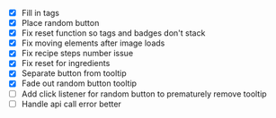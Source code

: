 - [x] Fill in tags
- [x] Place random button
- [x] Fix reset function so tags and badges don't stack
- [x] Fix moving elements after image loads
- [x] Fix recipe steps number issue
- [x] Fix reset for ingredients
- [x] Separate button from tooltip
- [x] Fade out random button tooltip
- [ ] Add click listener for random button to prematurely remove tooltip
- [ ] Handle api call error better
